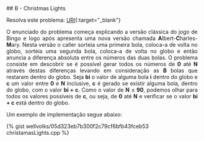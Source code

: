  <div id="christmas">
 
 </div>
## B - Christmas Lights

Resolva este problema:
[URI][uri-2718]{:target="_blank"}

<p align="justify">
O enunciado do problema começa explicando a versão clássica do jogo de Bingo e logo após apresenta uma nova versão chamada <b>A</b>lbert-<b>C</b>harles-<b>M</b>ary.  Nesta versão o caller sorteia uma primeira bola, coloca-a de volta no globo, sorteia uma segunda bola, coloca-a de volta no globo e então anuncia a diferença absoluta entre os números das duas bolas. O problema consiste em descobrir se é possível gerar todos os números de <b>0</b> até <b>N</b> através destas diferenças levando em consideração as <b>B</b> bolas que restaram dentro do globo.  Seja <b>bi</b> o valor de alguma bola <b>i</b> dentro do globo e <b>c</b> um valor entre <b>0</b> e <b>N</b> inclusive, <b>c</b> é gerado se existir alguma bola, dentro do globo, com o valor <b>bi + c</b>. Como o valor de <b>N</b> ≤ <b>90</b>, podemos olhar para todos os valores possíveis de <b>c</b>, ou seja, de <b>0</b> até <b>N</b> e verificar se o valor <b>bi + c</b> está dentro do globo.
</p>

Um exemplo de implementação segue abaixo:

{% gist wellvolks/05d323eb7b300f2c79cf6bfb43fceb53 christamasLights.cpp %}


[uri-2718]:		https://www.urionlinejudge.com.br/judge/pt/problems/view/2718

